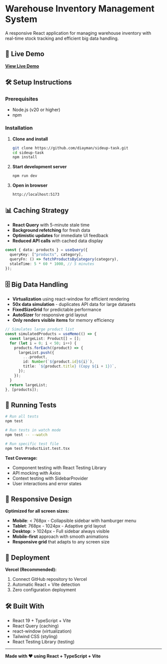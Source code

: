 # Warehouse Inventory Management System

A responsive React application for managing warehouse inventory with real-time stock tracking and efficient big data handling.

## 🚀 Live Demo

**[View Live Demo](https://your-vercel-url.vercel.app)**

## 🛠️ Setup Instructions

### Prerequisites

- Node.js (v20 or higher)
- npm

### Installation

1. **Clone and install**

   ```bash
   git clone https://github.com/diayman/sideup-task.git
   cd sideup-task
   npm install
   ```

2. **Start development server**

   ```bash
   npm run dev
   ```

3. **Open in browser**
   ```
   http://localhost:5173
   ```

## 📊 Caching Strategy

- **React Query** with 5-minute stale time
- **Background refetching** for fresh data
- **Optimistic updates** for immediate UI feedback
- **Reduced API calls** with cached data display

```typescript
const { data: products } = useQuery({
  queryKey: ["products", category],
  queryFn: () => fetchProductsByCategory(category),
  staleTime: 5 * 60 * 1000, // 5 minutes
});
```

## 🗄️ Big Data Handling

- **Virtualization** using react-window for efficient rendering
- **50x data simulation** - duplicates API data for large datasets
- **FixedSizeGrid** for predictable performance
- **AutoSizer** for responsive grid layout
- **Only renders visible items** for memory efficiency

```typescript
// Simulates large product list
const simulatedProducts = useMemo(() => {
  const largeList: Product[] = [];
  for (let i = 0; i < 50; i++) {
    products.forEach((product) => {
      largeList.push({
        ...product,
        id: Number(`${product.id}${i}`),
        title: `${product.title} (Copy ${i + 1})`,
      });
    });
  }
  return largeList;
}, [products]);
```

## 🧪 Running Tests

```bash
# Run all tests
npm test

# Run tests in watch mode
npm test -- --watch

# Run specific test file
npm test ProductList.test.tsx
```

**Test Coverage:**

- Component testing with React Testing Library
- API mocking with Axios
- Context testing with SidebarProvider
- User interactions and error states

## 📱 Responsive Design

**Optimized for all screen sizes:**

- **Mobile**: < 768px - Collapsible sidebar with hamburger menu
- **Tablet**: 768px - 1024px - Adaptive grid layout
- **Desktop**: > 1024px - Full sidebar always visible
- **Mobile-first** approach with smooth animations
- **Responsive grid** that adapts to any screen size

## 🚀 Deployment

**Vercel (Recommended):**

1. Connect GitHub repository to Vercel
2. Automatic React + Vite detection
3. Zero configuration deployment

## 🛠️ Built With

- React 19 + TypeScript + Vite
- React Query (caching)
- react-window (virtualization)
- Tailwind CSS (styling)
- React Testing Library (testing)

---

**Made with ❤️ using React + TypeScript + Vite**
